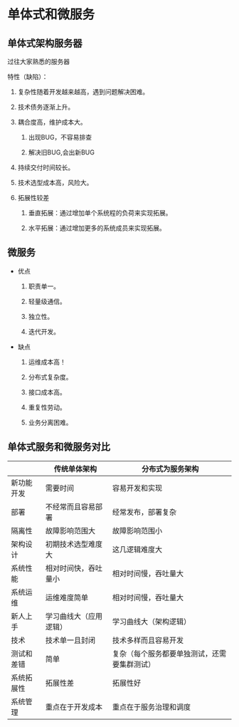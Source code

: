 # 单体式和微服务

## 单体式架构服务器

过往大家熟悉的服务器

特性（缺陷）：

1.  复杂性随着开发越来越高，遇到问题解决困难。

2.  技术债务逐渐上升。

3.  耦合度高，维护成本大。

    1.  出现BUG，不容易排查

    2.  解决旧BUG,会出新BUG

4.  持续交付时间较长。

5.  技术选型成本高，风险大。

6.  拓展性较差

    1.  垂直拓展：通过增加单个系统程的负荷来实现拓展。

    2.  水平拓展：通过增加更多的系统成员来实现拓展。

## 微服务

*   优点

    1.  职责单一。

    2.  轻量级通信。

    3.  独立性。

    4.  迭代开发。

*   缺点

    1.  运维成本高！

    2.  分布式复杂度。

    3.  接口成本高。

    4.  重复性劳动。

    5.  业务分离困难。&#x20;

## 单体式服务和微服务对比

|       | 传统单体架构      | 分布式为服务架构               |
| ----- | ----------- | ---------------------- |
| 新功能开发 | 需要时间        | 容易开发和实现                |
| 部署    | 不经常而且容易部署   | 经常发布，部署复杂              |
| 隔离性   | 故障影响范围大     | 故障影响范围小                |
| 架构设计  | 初期技术选型难度大   | 这几逻辑难度大                |
| 系统性能  | 相对时间快，吞吐量小  | 相对时间慢，吞吐量大             |
| 系统运维  | 运维难度简单      | 相对时间慢，吞吐量大             |
| 新人上手  | 学习曲线大（应用逻辑） | 学习曲线大（架构逻辑）            |
| 技术    | 技术单一且封闭     | 技术多样而且容易开发             |
| 测试和差错 | 简单          | 复杂（每个服务都要单独测试，还需要集群测试） |
| 系统拓展性 | 拓展性差        | 拓展性好                   |
| 系统管理  | 重点在于开发成本    | 重点在于服务治理和调度            |

